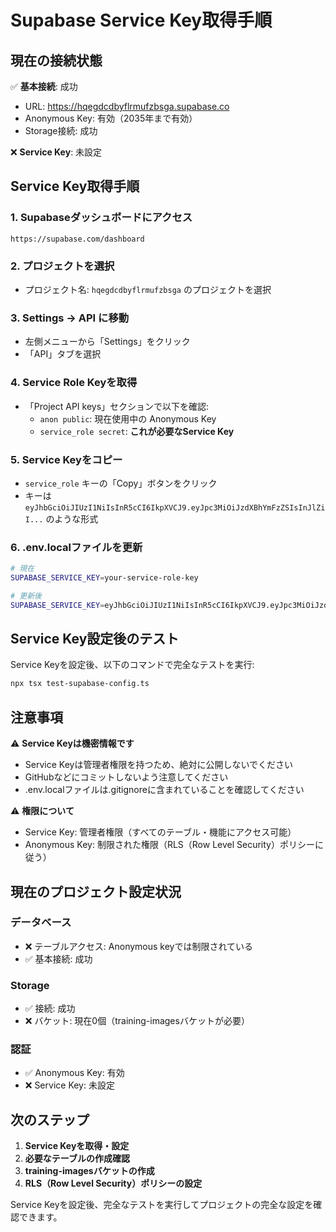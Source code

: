 # Supabase Service Key取得手順

## 現在の接続状態

✅ **基本接続**: 成功
- URL: https://hqegdcdbyflrmufzbsga.supabase.co
- Anonymous Key: 有効（2035年まで有効）
- Storage接続: 成功

❌ **Service Key**: 未設定

## Service Key取得手順

### 1. Supabaseダッシュボードにアクセス
```
https://supabase.com/dashboard
```

### 2. プロジェクトを選択
- プロジェクト名: `hqegdcdbyflrmufzbsga` のプロジェクトを選択

### 3. Settings → API に移動
- 左側メニューから「Settings」をクリック
- 「API」タブを選択

### 4. Service Role Keyを取得
- 「Project API keys」セクションで以下を確認:
  - `anon public`: 現在使用中の Anonymous Key
  - `service_role secret`: **これが必要なService Key**

### 5. Service Keyをコピー
- `service_role` キーの「Copy」ボタンをクリック
- キーは `eyJhbGciOiJIUzI1NiIsInR5cCI6IkpXVCJ9.eyJpc3MiOiJzdXBhYmFzZSIsInJlZiI...` のような形式

### 6. .env.localファイルを更新
```bash
# 現在
SUPABASE_SERVICE_KEY=your-service-role-key

# 更新後
SUPABASE_SERVICE_KEY=eyJhbGciOiJIUzI1NiIsInR5cCI6IkpXVCJ9.eyJpc3MiOiJzdXBhYmFzZSIsInJlZiI...
```

## Service Key設定後のテスト

Service Keyを設定後、以下のコマンドで完全なテストを実行:

```bash
npx tsx test-supabase-config.ts
```

## 注意事項

⚠️ **Service Keyは機密情報です**
- Service Keyは管理者権限を持つため、絶対に公開しないでください
- GitHubなどにコミットしないよう注意してください
- .env.localファイルは.gitignoreに含まれていることを確認してください

⚠️ **権限について**
- Service Key: 管理者権限（すべてのテーブル・機能にアクセス可能）
- Anonymous Key: 制限された権限（RLS（Row Level Security）ポリシーに従う）

## 現在のプロジェクト設定状況

### データベース
- ❌ テーブルアクセス: Anonymous keyでは制限されている
- ✅ 基本接続: 成功

### Storage
- ✅ 接続: 成功
- ❌ バケット: 現在0個（training-imagesバケットが必要）

### 認証
- ✅ Anonymous Key: 有効
- ❌ Service Key: 未設定

## 次のステップ

1. **Service Keyを取得・設定**
2. **必要なテーブルの作成確認**
3. **training-imagesバケットの作成**
4. **RLS（Row Level Security）ポリシーの設定**

Service Keyを設定後、完全なテストを実行してプロジェクトの完全な設定を確認できます。